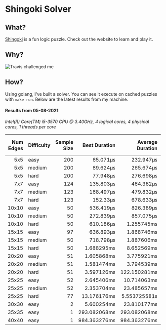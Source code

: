 # Shingoki Solver

## What?
[Shingoki](https://www.puzzle-shingoki.com) is a fun logic puzzle. Check out the website to learn and play it.

## Why?

![Travis challenged me](https://user-images.githubusercontent.com/23204038/112846696-f1f1fb00-906b-11eb-9693-3130ce4e78d7.png)

## How?

Using golang, I've built a solver. You can see it execute on cached puzzles with `make run`. Below are the latest results from my machine.

</startResults>

#### Results from 05-08-2021

_Intel(R) Core(TM) i5-3570 CPU @ 3.40GHz, 4 logical cores, 4 physical cores, 1 threads per core_

|Num Edges|Difficulty|Sample Size|Best Duration|Average Duration|Best Allocations (KB)|Average Allocations (KB)|Average Garbage Collections|Average GC Pause|
|-:|-|-:|-:|-:|-:|-:|-:|-:|
|5x5|easy|200|65.071µs|232.947µs|41.312|54.230|0.00|0s|
|5x5|medium|200|89.624µs|265.674µs|41.711|57.943|0.00|0s|
|5x5|hard|200|77.948µs|276.698µs|42.289|60.012|0.00|0s|
|7x7|easy|124|135.803µs|464.362µs|79.414|106.039|0.00|0s|
|7x7|medium|123|168.497µs|479.832µs|79.688|106.732|0.00|0s|
|7x7|hard|123|152.33µs|678.633µs|79.008|137.626|0.00|0s|
|10x10|easy|50|536.419µs|826.389µs|162.562|214.906|0.00|0s|
|10x10|medium|50|272.839µs|857.075µs|160.586|217.928|0.00|0s|
|10x10|hard|50|610.186µs|1.255745ms|160.070|358.020|0.00|0s|
|15x15|easy|97|636.893µs|1.868746ms|376.953|611.001|0.00|0s|
|15x15|medium|50|718.798µs|1.887606ms|386.406|578.767|0.00|0s|
|15x15|hard|50|1.688295ms|8.652569ms|441.469|7333.006|0.54|85.34µs|
|20x20|easy|51|1.605868ms|3.775921ms|726.883|2403.278|0.10|29.891µs|
|20x20|medium|51|1.581474ms|3.794539ms|701.445|2428.588|0.10|29.271µs|
|20x20|hard|51|3.597126ms|122.150281ms|948.297|167799.785|13.10|1.511727ms|
|25x25|easy|52|2.645406ms|10.714063ms|1106.594|12684.376|0.69|64.906µs|
|25x25|medium|52|2.353704ms|23.485657ms|1129.531|32276.131|2.06|194.031µs|
|25x25|hard|77|13.176176ms|5.553725581s|13773.039|9089625.560|516.87|51.941972ms|
|30x30|easy|2|5.600254ms|23.810177ms|8400.141|32301.168|1.00|44.981µs|
|35x35|easy|1|293.082068ms|293.082068ms|512113.406|512113.406|62.00|13.766628ms|
|40x40|easy|1|984.363276ms|984.363276ms|1750759.586|1750759.586|176.00|38.874428ms|
